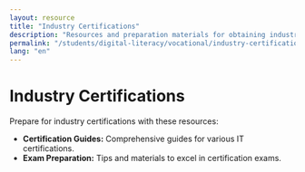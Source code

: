 ```yaml
---
layout: resource
title: "Industry Certifications"
description: "Resources and preparation materials for obtaining industry-recognized certification exams."
permalink: "/students/digital-literacy/vocational/industry-certifications/"
lang: "en"
---
```


# Industry Certifications

Prepare for industry certifications with these resources:

- **Certification Guides:** Comprehensive guides for various IT certifications.
- **Exam Preparation:** Tips and materials to excel in certification exams.

